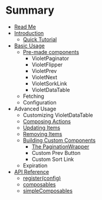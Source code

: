 # Summary

* [Read Me](README.md)
* [Introduction](introduction.md)
   * [Quick Tutorial](tutorial.md)
* [Basic Usage](basic_usage.md)
   * [Pre-made components](pre-made_components.md)
       * VioletPaginator
       * VioletFlipper
       * VioletPrev
       * VioletNext
       * VioletSorkLink
       * VioletDataTable
   * Fetching
   * Configuration
* Advanced Usage
   * Customizing VioletDataTable
   * [Composing Actions](composing_actions.md)
   * [Updating Items](updating_items.md)
   * [Removing Items](removing_items.md)
   * [Building Custom Components](building_custom_components.md)
       * [The PaginationWrapper](the_paginationwrapper.md)
       * Custom Prev Button
       * Custom Sort Link
   * Expiration
* [API Reference](api_reference.md)
   * [register(config)](registerconfig.md)
   * [composables](composables.md)
   * [simpleComposables](simplecomposables.md)

